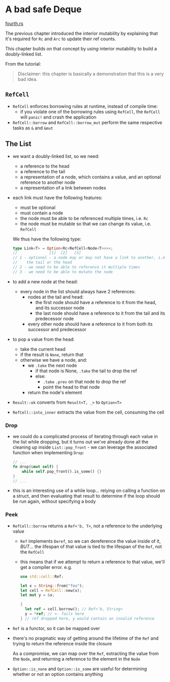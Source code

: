 # A bad safe Deque

[fourth.rs](../src/fourth.rs)

The previous chapter introduced the interior mutability by explaining that it's
required for `Rc` and `Arc` to update their ref counts.

This chapter builds on that concept by _using_ interior mutability to build a
doubly-linked list.

From the tutorial:

> Disclaimer: this chapter is basically a demonstration that this is a very bad
> idea.

## `RefCell`

- `RefCell` enforces borrowing rules at runtime, instead of compile time:
  - if you violate one of the borrowing rules using `RefCell`, the `RefCell`
    will `panic!` and crash the application
- `RefCell::borrow` and `RefCell::borrow_mut` perform the same respective tasks
  as `&` and `&mut`

## The List

- we want a doubly-linked list, so we need:
  - a reference to the head
  - a reference to the tail
  - a representation of a node, which contains a value, and an optional
    reference to another node
  - a representation of a link between nodes
- each link must have the following features:

  - must be optional
  - must contain a node
  - the node must be able to be referenced multiple times, i.e. `Rc`
  - the node must be mutable so that we can change its value, i.e. `RefCell`

  We thus have the following type:

  ```rust
  type Link<T> = Option<Rc<RefCell<Node<T>>>>;
  //              [1]  [2]   [3]
  // 1 - optional - a node may or may not have a link to another, i.e.
  //    the tail or the head
  // 2 - we need to be able to reference it multiple times
  // 3 - we need to be able to mutate the node
  ```

- to add a new node at the head:
  - every node in the list should always have 2 references:
    - nodes at the tail and head:
      - the first node should have a reference to it from the head, and its
        successor node
      - the last node should have a reference to it from the tail and its
        predecessor node
    - every other node should have a reference to it from both its successor and
      predecessor
- to pop a value from the head:
  - take the current head
  - if the result is `None`, return that
  - otherwise we have a node, and:
    - we `.take` the next node
      - if that node is None, `.take` the tail to drop the ref
      - else:
        - `.take` `.prev` on that node to drop the ref
        - point the head to that node
    - return the node's element
- `Result::ok` converts from `Result<T, _>` to `Option<T>`
- `RefCell::into_inner` extracts the value from the cell, consuming the cell

### Drop

- we could do a complicated process of iterating through each value in the list
  while dropping, but it turns out we've already done all the cleaning up
  inside `List::pop_front` - we can leverage the associated function when
  implementing `Drop`:

  ```rust
  // ...
  fn drop(&mut self) {
      while self.pop_front().is_some() {}
  }
  // ...
  ```

- this is an interesting use of a while loop... relying on calling a function on
  a struct, and then evaluating that result to determine if the loop should be
  run again, without specifying a body

### Peek

- `RefCell::borrow` returns a `Ref<'b, T>`, not a reference to the underlying
  value

  - `Ref` implements `Deref`, so we can dereference the value inside of it,
    _BUT_... the lifespan of that value is tied to the lifespan of the
    `Ref`, not the `RefCell`
  - this means that if we attempt to return a reference to that value, we'll
    get a compiler error. e.g.

    ```rust
    use std::cell::Ref;

    let x = String::from("foo");
    let cell = RefCell::new(x);
    let mut y = &x;

    {
      let ref = cell.borrow(); // Ref<'b, String>
      y = *ref; // <- fails here
    } // ref dropped here, y would contain an invalid reference
    ```

- `Ref` is a functor, so it can be mapped over
- there's no pragmatic way of getting around the lifetime of the `Ref` and
  trying to return the reference inside the closure

  As a compromise, we can map over the `Ref`, extracting the value from the
  `Node`, and returning a reference to the element in the `Node`

- `Option::is_none` and `Option::is_some` are useful for determining whether or
  not an option contains anything
